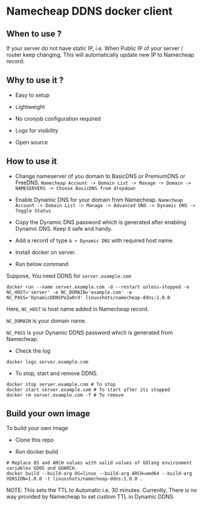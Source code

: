 # Namecheap DDNS docker client

## When to use ?

If your server do not have static IP, i.e. When Public IP of your server / router keep changing, This will automatically update new IP to Namecheap record.

## Why to use it ?

* Easy to setup

* Lightweight

* No cronjob configuration required

* Logs for visibility

* Open source

## How to use it

* Change nameserver of you domain to BasicDNS or PremiumDNS or FreeDNS. `Namecheap Account -> Domain List -> Manage -> Domain -> NAMESERVERS -> Choose BasicDNS from dropdown`

* Enable Dynamic DNS for your domain from Namecheap. `Namecheap Account -> Domain List -> Manage -> Advanced DNS -> Dynamic DNS -> Toggle Status`

* Copy the Dynamic DNS password which is generated after enabling Dynamic DNS. Keep it safe and handy.

* Add a record of type `A + Dynamic DNS` with required host name.

* Install docker on server.

* Run below command

Suppose, You need DDNS for `server.example.com`

```
docker run --name server.example.com -d --restart unless-stopped -e NC_HOST='server' -e NC_DOMAIN='example.com' -e NC_PASS='DynamicDDNSPa2w0rd' linuxshots/namecheap-ddns:1.0.0
```

Here, 
`NC_HOST` is host name added in Namecheap record.

`NC_DOMAIN` is your domain name.

`NC_PASS` is your Dynamic DDNS password which is generated from Namecheap.

* Check the log

```
docker logs server.example.com
```

* To stop, start and remove DDNS.

```
docker stop server.example.com # To stop
docker start server.example.com # To start after its stopped
docker rm server.example.com -f # To remove
```

## Build your own image

To build your own image

* Clone this repo

* Run docker build

```
# Replace OS and ARCH values with valid values of GOlang environment variables GOOS and GOARCH.
docker build --build-arg OS=linux --build-arg ARCH=amd64 --build-arg VERSION=1.0.0 -t linuxshots/namecheap-ddns:1.0.0 . 
```

NOTE: This sets the TTL to Automatic i.e. 30 minutes. Currently, There is no way provided by Namecheap to set custom TTL in Dynamic DDNS.